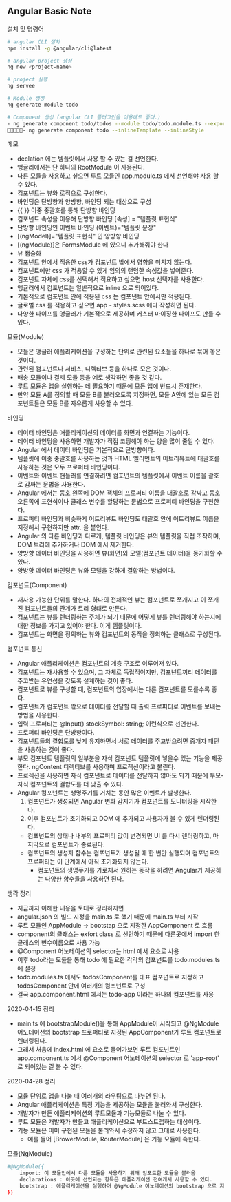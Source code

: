 ## Angular Basic Note
설치 및 명령어
```bash
# angular CLI 설치
npm install -g @angular/cli@latest

# angular project 생성
ng new <project-name>

# project 실행
ng servee

# Module 생성
ng generate module todo

# Component 생성 (angular CLI 플러그인을 이용해도 좋다.)
- ng generate component todo/todos --module todo/todo.module.ts --export 
￿￿￿￿￿- ng generate component todo --inlineTemplate --inlineStyle

```
메모
- declation 에는 템플릿에서 사용 할 수 있는 걸 선언한다.
- 앵귤러에서는 단 하나의 RootModule 이 사용된다.
- 다른 모듈을 사용하고 싶으면 루트 모듈인 app.module.ts 에서 선언해야 사용 할 수 있다.
- 컴포넌트는 뷰와 로직으로 구성한다.
- 바인딩은 단방향과 양방향, 바인딩 되는 대상으로 구성
- {{ }} 이중 중괄호를 통해 단방향 바인딩
- 컴포넌트 속성을 이용해 단방향 바인딩 [속성] = "템플릿 표현식"
- 단방향 바인딩인 이벤트 바인딩 (이벤트)="템플릿 문장"
- [(ngModel)]="템플릿 표현식" 인 양방향 바인딩 
- [(ngModule)]은 FormsModule 에 있으니 추가해줘야 한다
- 뷰 캡슐화
- 컴포넌트 안에서 적용한 css가 컴포넌트 밖에서 영향을 미치지 않는다. 
- 컴포넌트에만 css 가 적용할 수 있게 임의의 랜덤한 속성값을 넣어준다. 
- 컴포넌트 자체에 css를 선택해서 적요하고 싶으면 host 선택자를 사용한다.
- 앵귤러에서 컴포넌트는 일반적으로 inline 으로 되어있다.
- 기본적으로 컴포넌트 안에 적용된 css 는 컴포넌트 안에서만 적용된다.
- 글로벌 css 를 적용하고 싶으면 app - styles.scss 에다 작성하면 된다.
- 다양한 파이프를 앵귤러가 기본적으로 제공하며 커스터 마이징한 파이프도 만들 수 있다.

모듈(Module)
- 모듈은 앵귤러 애플리케이션을 구성하는 단위로 관련된 요소들을 하나로 묶어 놓은 것이다.
- 관련된 컴포넌트나 서비스, 디렉티브 등을 하나로 모은 것이다.
- 배송 모듈이나 결제 모듈 등을 예로 생각하면 좋을 것 같다.
- 루트 모듈은 앱을 실행하는 데 필요하기 때문에 모든 앱에 반드시 존재한다.
- 만약 모듈 A를 정의할 때 모듈 B를 불러오도록 지정하면, 모듈 A안에 있는 모든 컴포넌트들은
  모듈 B를 자유롭게 사용할 수 있다. 

바인딩
- 데이터 바인딩은 애플리케이션의 데이터를 화면과 연결하는 기능이다.
- 데이터 바인딩을 사용하면 개발자가 직접 코딩해야 하는 양을 많이 줄일 수 있다.
- Angular 에서 데이터 바인딩은 기본적으로 단방향이다. 
- 템플릿에 이중 중괄호를 사용하는 것과 HTML 엘리먼트의 어트리뷰트에 대괄호를 사용하는 것은 모두 프로퍼티 바인딩이다.
- 이벤트와 이벤트 핸들러를 연결하려면 컴포넌트의 템플릿에서 이벤트 이름을 괄호로 감싸는 문법을 사용한다.
- Angular 에서는 등호 왼쪽에 DOM 객체의 프로퍼티 이름을 대괄호로 감싸고 등호 오른쪽에 표현식이나 클래스 변수를 할당하는 문법으로 프로퍼티 바인딩을 구현한다.
- 프로퍼티 바인딩과 비슷하게 어트리뷰트 바인딩도 대괄호 안에 어트리뷰트 이름을 지정해서 구현하지만 attr. 을 붙인다.
- Angular 의 다른 바인딩과 다르게, 템플릿 바인딩은 뷰의 템플릿을 직접 조작하며, DOM 트리에 추가하거나 DOM 에서 제거한다.
- 양방향 데이터 바인딩을 사용하면 뷰(화면)와 모델(컴포넌트 데이터)을 동기화할 수 있다.
- 양방향 데이터 바인딩은 뷰와 모델을 강하게 결합하는 방법이다.


컴포넌트(Component)
- 재사용 가능한 단위를 말한다. 하나의 전체적인 뷰는 컴포넌트로 쪼개지고 이 쪼개진 컴포넌트들의 관계가 트리 형태로 만든다.
- 컴포넌트는 뷰를 렌더링하는 주체가 되기 때문에 어떻게 뷰를 렌더링해야 하는지에 대한 정보를 가지고 있어야 한다. 이게 템플릿이다.
- 컴포넌트는 화면을 정의하는 뷰와 컴포넌트의 동작을 정의하는 클래스로 구성된다.

컴포넌트 통신
- Angular 애플리케이션은 컴포넌트의 계층 구조로 이루어져 있다.
- 컴포넌트는 재사용할 수 있으며, 그 자체로 독립적이지만, 컴포넌트끼리 데이터를 주고받는 유연성을 갖도록 설계하는 것이 좋다.
- 컴포넌트로 뷰를 구성할 때, 컴포넌트의 입장에서는 다른 컴포넌트를 모를수록 좋다.
- 컴포넌트가 컴포넌트 밖으로 데이터를 전달할 때 출력 프로퍼티로 이벤트를 보내는 방법을 사용한다.
- 입력 프로퍼티는 @Input() stockSymbol: string; 이런식으로 선언한다.
- 프로퍼티 바인딩은 단방향이다.
- 컴포넌트들의 결합도를 낮게 유지하면서 서로 데이터를 주고받으려면 중개자 패턴을 사용하는 것이 좋다.
- 부모 컴포넌트 템플릿의 일부분을 자식 컴포넌트 템플릿에 넣을수 있는 기능을 제공한다. ngContent 디렉티브를 사용하며 프로젝션이라고 불린다.
- 프로젝션을 사용하면 자식 컴포넌트로 데이터를 전달하지 않아도 되기 때문에 부모-자식 컴포넌트의 결합도를 더 낮출 수 있다.
- Angular 컴포넌트는 생명주기를 거치는 동안 많은 이벤트가 발생한다.
  1. 컴포넌트가 생성되면 Angular 변화 감지기가 컴포넌트를 모니터링을 시작한다.
  2. 이후 컴포넌트가 초기화되고 DOM 에 추가되고 사용자가 볼 수 있게 렌더링된다.
  - 컴포넌트의 상태나 내부의 프로퍼티 값이 변경되면 UI 를 다시 렌더링하고, 마지막으로 컴포넌트가 종료된다.
  - 컴포넌트의 생성자 함수는 컴포넌트가 생성될 때 한 번만 실행되며 컴포넌트의 프로퍼티는 이 단계에서 아직 초기화되지 않는다.
    - 컴포넌트의 생명쭈기를 가로채서 원하는 동작을 하려면 Angular가 제공하는 다양한 함수들을 사용하면 된다.
 
생각 정리
- 지금까지 이해한 내용을 토대로 정리하자면 
- angular.json 의 빌드 지정을 main.ts 로 했기 때문에 main.ts 부터 시작
- 루트 모듈인 AppModule -> bootstap 으로 지정한 AppComponent 로 흐름
- component의 클래스는 exfort class 로 선언하기 때문에 다른곳에서 import 한 클래스의 변수이름으로 사용 가능
- @Component 어노테이션의 selector는 html 에서 요소로 사용
- 이후 todo라는 모듈을 통해 todo 에 필요한 각각의 컴포넌트를 todo.modules.ts 에 설정
- todo.modules.ts 에서도 todosComponent를 대표 컴포넌트로 지정하고 todosComponent 안에 여러개의 컴포넌트로 구성
- 결국 app.component.html 에서는 todo-app 이라는 하나의 컴포넌트를 사용

2020-04-15 정리 
- main.ts 에 bootstrapModule()을 통해 AppModule이 시작되고 @NgModule 어노테이션의 
  bootstrap 프로퍼티로 지정된 AppComponent가 루트 컴포넌트로 렌더링된다.
- 그래서 처음에 index.html 에 <app-root> 요소로 들어가보면 루트 컴포넌트인
  app.component.ts 에서 @Component 어노테이션의 selector 로 'app-root' 로 되어있는 걸 볼 수 있다.

2020-04-28 정리
- 모듈 단위로 앱을 나눌 때 여러개의 라우팅으로 나누면 된다. 
- Angular 애플리케이션은 특정 기능을 제공하는 모듈을 불러와서 구성한다.
- 개발자가 만든 애플리케이션의 루트모듈과 기능모듈로 나눌 수 있다.
- 루트 모듈은 개발자가 만들고 애플리케이션으로 부트스트랩하는 대상이다.
- 기능 모듈은 이미 구현된 모듈을 불러와서 수정하지 않고 그대로 사용한다.
    - 예를 들어 [BrowerModule, RouterModule] 은 기능 모듈에 속한다.


모듈(NgModule)
```bash
#@NgModule({
    import: 이 모듈안에서 다른 모듈을 사용하기 위해 임포트한 모듈을 불러옴
    declarations : 이곳에 선언되는 항목은 애플리케이션 전여게서 사용할 수 있다.
    bootstrap : 애플리케이션을 실행하며 @NgModule 어노테이션의 bootstrap 으로 지정된 컴포넌트가 루트 컴포넌트로 렌더링된다.
})


```


